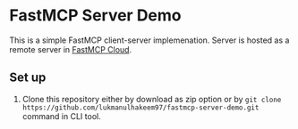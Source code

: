 # FastMCP Server Demo

This is a simple FastMCP client-server implemenation. Server is hosted as a remote server in [FastMCP Cloud](https://fastmcp.cloud/).

## Set up
1. Clone this repository either by download as zip option or by `git clone https://github.com/lukmanulhakeem97/fastmcp-server-demo.git` command in CLI tool.
